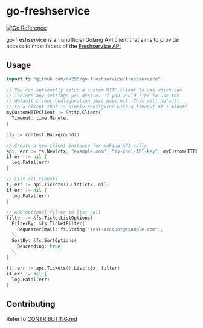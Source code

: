 # go-freshservice

[![Go Reference](https://pkg.go.dev/badge/github.com/rk295/go-freshservice/freshservice.svg)](https://pkg.go.dev/github.com/rk295/go-freshservice/freshservice)

go-freshservice is an unofficial Golang API client that aims to provide access to most facets of the [Freshservice API](https://api.freshservice.com/v2/#introduction)

## Usage

```go
import fs "github.com/rk295/go-freshservice/freshservice"

// You can optionally setup a custom HTTP client to use which can
// include any settings you desire. If you would like to use the
// default client configuration just pass nil. This will default
// to a client that is simply configured with a timeout of 1 minute
myCustomHTTPClient := &http.Client{
  Timeout: time.Minute,
}

ctx := context.Background()

// Create a new client instance for making API calls
api, err := fs.New(ctx, "example.com", "my-cool-API-key", myCustomHTTPClient)
if err != nil {
  log.Fatal(err)
}

// List all tickets
t, err := api.Tickets().List(ctx, nil)
if err != nil {
  log.Fatal(err)
}

// Add optional filter to list call
filter := &fs.TicketListOptions{
  FilterBy: &fs.TicketFilter{
    RequesterEmail: fs.String("test-account@example.com"),
  },
  SortBy: &fs.SortOptions{
    Descending: true,
  },
}

ft, err := api.Tickets().List(ctx, filter)
if err != nil {
  log.Fatal(err)
}
```

## Contributing

Refer to [CONTRIBUTING.md](./CONTRIBUTING.md)
